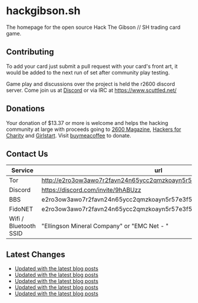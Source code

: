 # hackgibson.sh
The homepage for the open source Hack The Gibson // SH trading card game.


## Contributing

To add your card just submit a pull request with your card's front art, it would be added to the next run of set after community play testing.

Game play and discussions over the project is held the r2600 discord server. Come join us at [Discord](https://discord.com/invite/9hABUzz) or via IRC at https://www.scuttled.net/


## Donations

Your donation of $13.37 or more is welcome and helps the hacking community at large with proceeds going to [2600 Magazine](https://2600.com/), [Hackers for Charity](https://hackersforcharity.org) and [Girlstart](https://girlstart.org).  Visit [buymeacoffee](https://www.buymeacoffee.com/hackgibson.sh) to donate.


## Contact Us

Service | url
-|-
Tor | http://e2ro3ow3awo7r2favn24n65ycc2qmzkoayn5r57e3f56nvjwdcgg32ad.onion
Discord | https://discord.com/invite/9hABUzz
BBS | e2ro3ow3awo7r2favn24n65ycc2qmzkoayn5r57e3f56nvjwdcgg32ad.onion:23
FidoNET | e2ro3ow3awo7r2favn24n65ycc2qmzkoayn5r57e3f56nvjwdcgg32ad.onion:24554
Wifi / Bluetooth SSID | "Ellingson Mineral Company" or "EMC Net - <fidonet address>"

## Latest Changes
<!-- BLOG-POST-LIST:START -->
- [Updated with the latest blog posts](https://github.com/DFW2600/hackgibson.sh/commit/ca4a56e09b0f10c150c515fe687d6abb798f6ed9)
- [Updated with the latest blog posts](https://github.com/DFW2600/hackgibson.sh/commit/d4d811267d930dafd91fcc02097d68f97592ff1a)
- [Updated with the latest blog posts](https://github.com/DFW2600/hackgibson.sh/commit/28d998c2c42a18af1bfd5ec978c149dc89c34806)
- [Updated with the latest blog posts](https://github.com/DFW2600/hackgibson.sh/commit/94f6f6a313977380c84c2f3f208b4b3f2d83d192)
- [Updated with the latest blog posts](https://github.com/DFW2600/hackgibson.sh/commit/80f72218fee0b44f629b99cc6b246fb91ecc358a)
<!-- BLOG-POST-LIST:END -->
